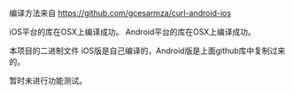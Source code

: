 
编译方法来自
https://github.com/gcesarmza/curl-android-ios

iOS平台的库在OSX上编译成功。
Android平台的库在OSX上编译成功。

本项目的二进制文件 iOS版是自己编译的，Android版是上面github库中复制过来的。

暂时未进行功能测试。
